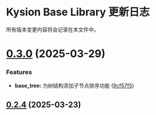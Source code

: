 # Kysion Base Library 更新日志

所有版本变更内容将会记录在本文件中。

# [0.3.0](https://github.com/kysion/base-library/compare/v0.2.4...v0.3.0) (2025-03-29)


### Features

* **base_tree:** 为树结构添加子节点排序功能 ([9cf57f5](https://github.com/kysion/base-library/commit/9cf57f5878e7b82816ab083a73564f4549251091))

## [0.2.4](https://github.com/kysion/base-library/compare/v0.2.3...v0.2.4) (2025-03-23)
